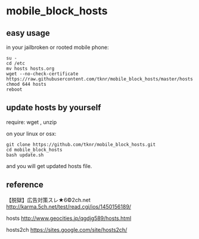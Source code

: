 # mobile_block_hosts

## easy usage

in your jailbroken or rooted mobile phone:

    su -
    cd /etc
    mv hosts hosts.org
    wget --no-check-certificate https://raw.githubusercontent.com/tknr/mobile_block_hosts/master/hosts
    chmod 644 hosts
    reboot
    
## update hosts by yourself

  require: wget , unzip

  on your linux or osx:

    git clone https://github.com/tknr/mobile_block_hosts.git
    cd mobile_block_hosts
    bash update.sh
   
and you will get updated hosts file.

## reference

【脱獄】広告対策スレ★6©2ch.net
http://karma.5ch.net/test/read.cgi/ios/1450156189/

hosts
http://www.geocities.jp/qgdjg589/hosts.html

hosts2ch
https://sites.google.com/site/hosts2ch/
